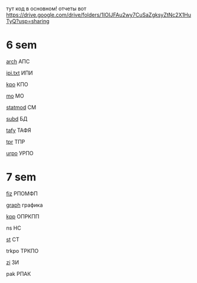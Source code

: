 тут код в основном! отчеты вот https://drive.google.com/drive/folders/1IOIJFAu2wy7CuSaZgksyZtNc2X1HuTyQ?usp=sharing

# 6 sem

[arch](arch)
АПС

[ipi.txt](ipi.txt)
ИПИ

[kpo](https://github.com/KlyukinSA/kpo)
КПО

[mo](mo)
МО

[statmod](statmod)
СМ

[subd](subd)
БД

[tafy](tafy)
ТАФЯ

[tpr](tpr)
ТПР

[urpo](urpo)
УРПО

# 7 sem

[fiz](fiz)
РПОМФП

[graph](graph)
графика

[kpp](kpp)
ОПРКПП

ns
НС

[st](st)
СТ

trkpo
ТРКПО

[zi](zi)
ЗИ

pak
РПАК

